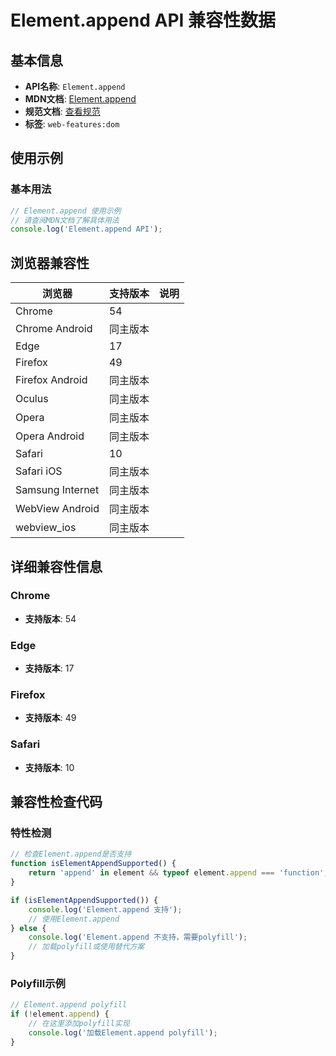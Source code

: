 # Element.append API 兼容性数据

## 基本信息

- **API名称**: `Element.append`
- **MDN文档**: [Element.append](https://developer.mozilla.org/docs/Web/API/Element/append)
- **规范文档**: [查看规范](https://dom.spec.whatwg.org/#ref-for-dom-parentnode-append①)
- **标签**: `web-features:dom`

## 使用示例

### 基本用法

```javascript
// Element.append 使用示例
// 请查阅MDN文档了解具体用法
console.log('Element.append API');
```

## 浏览器兼容性

| 浏览器 | 支持版本 | 说明 |
|--------|----------|------|
| Chrome | 54 |  |
| Chrome Android | 同主版本 |  |
| Edge | 17 |  |
| Firefox | 49 |  |
| Firefox Android | 同主版本 |  |
| Oculus | 同主版本 |  |
| Opera | 同主版本 |  |
| Opera Android | 同主版本 |  |
| Safari | 10 |  |
| Safari iOS | 同主版本 |  |
| Samsung Internet | 同主版本 |  |
| WebView Android | 同主版本 |  |
| webview_ios | 同主版本 |  |

## 详细兼容性信息

### Chrome

- **支持版本**: 54

### Edge

- **支持版本**: 17

### Firefox

- **支持版本**: 49

### Safari

- **支持版本**: 10

## 兼容性检查代码

### 特性检测

```javascript
// 检查Element.append是否支持
function isElementAppendSupported() {
    return 'append' in element && typeof element.append === 'function';
}

if (isElementAppendSupported()) {
    console.log('Element.append 支持');
    // 使用Element.append
} else {
    console.log('Element.append 不支持，需要polyfill');
    // 加载polyfill或使用替代方案
}
```

### Polyfill示例

```javascript
// Element.append polyfill
if (!element.append) {
    // 在这里添加polyfill实现
    console.log('加载Element.append polyfill');
}
```

